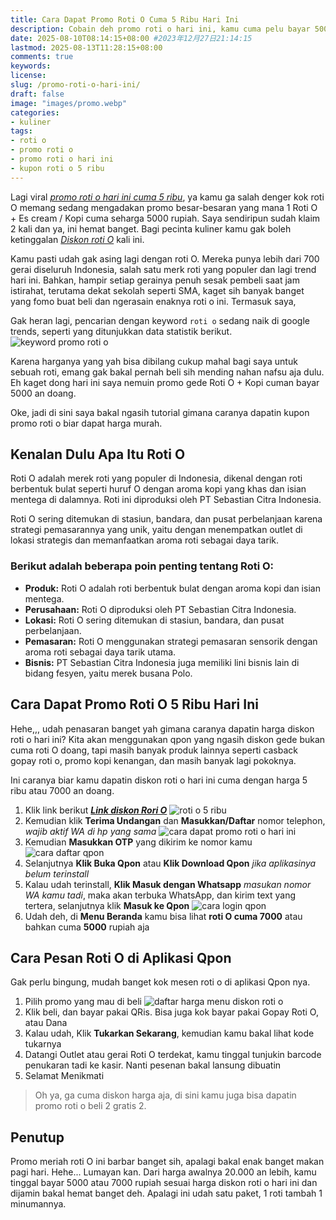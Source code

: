 ```yaml
---
title: Cara Dapat Promo Roti O Cuma 5 Ribu Hari Ini
description: Cobain deh promo roti o hari ini, kamu cuma pelu bayar 5000 atau 7000 doang harga diskon roti o dan kopi. Bisa bayar pakai qris, klaim harga roti o murah dan ada juga promo roti o beli 2 gratis 2. Buruan ambil sebelum diskon bulan ini habis.
date: 2025-08-10T08:14:15+08:00 #2023年12月27日21:14:15
lastmod: 2025-08-13T11:28:15+08:00 
comments: true
keywords: 
license: 
slug: /promo-roti-o-hari-ini/
draft: false 
image: "images/promo.webp"
categories:
- kuliner
tags:
- roti o
- promo roti o
- promo roti o hari ini
- kupon roti o 5 ribu
---
```

Lagi viral *[promo roti o hari ini cuma 5 ribu](/promo-roti-o-hari-ini/)*, ya kamu ga salah denger kok roti O memang sedang mengadakan promo besar-besaran yang mana 1 Roti O + Es cream / Kopi cuma seharga 5000 rupiah. Saya sendiripun sudah klaim 2 kali dan ya, ini hemat banget. Bagi pecinta kuliner kamu gak boleh ketinggalan *[Diskon roti O](/)*  kali ini.

Kamu pasti udah gak asing lagi dengan roti O. Mereka punya lebih dari 700 gerai diseluruh Indonesia, salah satu merk roti yang populer dan lagi trend hari ini. Bahkan, hampir setiap gerainya penuh sesak pembeli saat jam istirahat, terutama dekat sekolah seperti SMA, kaget sih banyak banget yang fomo buat beli dan ngerasain enaknya roti o ini. Termasuk saya,

Gak heran lagi, pencarian dengan keyword `roti o` sedang naik di google trends, seperti yang ditunjukkan data statistik berikut.
![keyword promo roti o](images/keyword.webp)

Karena harganya yang yah bisa dibilang cukup mahal bagi saya untuk sebuah roti, emang gak bakal pernah beli sih mending nahan nafsu aja dulu. Eh kaget dong hari ini saya nemuin promo gede Roti O + Kopi cuman bayar 5000 an doang. 

Oke, jadi di sini saya bakal ngasih tutorial gimana caranya dapatin kupon promo roti o biar dapat harga murah. 

## Kenalan Dulu Apa Itu Roti O
Roti O adalah merek roti yang populer di Indonesia, dikenal dengan roti berbentuk bulat seperti huruf O dengan aroma kopi yang khas dan isian mentega di dalamnya. Roti ini diproduksi oleh PT Sebastian Citra Indonesia. 

Roti O sering ditemukan di stasiun, bandara, dan pusat perbelanjaan karena strategi pemasarannya yang unik, yaitu dengan menempatkan outlet di lokasi strategis dan memanfaatkan aroma roti sebagai daya tarik. 


### Berikut adalah beberapa poin penting tentang Roti O:
* **Produk:** Roti O adalah roti berbentuk bulat dengan aroma kopi dan isian mentega. 
* **Perusahaan:** Roti O diproduksi oleh PT Sebastian Citra Indonesia. 
* **Lokasi:** Roti O sering ditemukan di stasiun, bandara, dan pusat perbelanjaan. 
* **Pemasaran:** Roti O menggunakan strategi pemasaran sensorik dengan aroma roti sebagai daya tarik utama. 
* **Bisnis:** PT Sebastian Citra Indonesia juga memiliki lini bisnis lain di bidang fesyen, yaitu merek busana Polo. 

## Cara Dapat Promo Roti O 5 Ribu Hari Ini
Hehe,,, udah penasaran banget yah gimana caranya dapatin harga diskon roti o hari ini? Kita akan menggunakan qpon yang ngasih diskon gede bukan cuma roti O doang, tapi masih banyak produk lainnya seperti casback gopay roti o, promo kopi kenangan, dan masih banyak lagi pokoknya. 

Ini caranya biar kamu dapatin diskon roti o hari ini cuma dengan harga 5 ribu atau 7000 an doang.
1. Klik link berikut ***[Link diskon Rori O](https://qpon.id/platform/inviteFriends/friendActivity?inviteCode=7ED680&shareType=INVITE_LINK)***
![roti o 5 ribu](images/1.webp)
2. Kemudian klik **Terima Undangan** dan **Masukkan/Daftar** nomor telephon, *wajib aktif WA di hp yang sama*
![cara dapat promo roti o hari ini](images/2.webp)
3. Kemudian **Masukkan OTP** yang dikirim ke nomor kamu
![cara daftar qpon](images/3.webp)
4. Selanjutnya **Klik Buka Qpon** atau **Klik Download Qpon** *jika aplikasinya belum terinstall*
5. Kalau udah terinstall, **Klik Masuk dengan Whatsapp** *masukan nomor WA kamu tadi*, maka akan terbuka WhatsApp, dan kirim text yang tertera, selanjutnya klik **Masuk ke Qpon**
![cara login qpon](images/4.webp)
6. Udah deh, di **Menu Beranda** kamu bisa lihat **roti O cuma 7000** atau bahkan cuma **5000** rupiah aja


## Cara Pesan Roti O di Aplikasi Qpon
Gak perlu bingung, mudah banget kok mesen roti o di aplikasi Qpon nya.
1. Pilih promo yang mau di beli
![daftar harga menu diskon roti o](images/5.webp)
2. Klik beli, dan bayar pakai QRis. Bisa juga kok bayar pakai Gopay Roti O, atau Dana 
3. Kalau udah, Klik **Tukarkan Sekarang**, kemudian kamu bakal lihat kode tukarnya
4. Datangi Outlet atau gerai Roti O terdekat, kamu tinggal tunjukin barcode penukaran tadi ke kasir. Nanti pesenan bakal lansung dibuatin
5. Selamat Menikmati

>Oh ya, ga cuma diskon harga aja, di sini kamu juga bisa dapatin promo roti o beli 2 gratis 2. 

## Penutup
Promo meriah roti O ini barbar banget sih, apalagi bakal enak banget makan pagi hari. Hehe... Lumayan kan. Dari harga awalnya 20.000 an lebih, kamu tinggal bayar 5000 atau 7000 rupiah sesuai harga diskon roti o hari ini dan dijamin bakal hemat banget deh. Apalagi ini udah satu paket, 1 roti tambah 1 minumannya.

